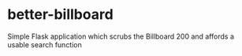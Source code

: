 # better-billboard
Simple Flask application which scrubs the Billboard 200 and affords a usable search function
